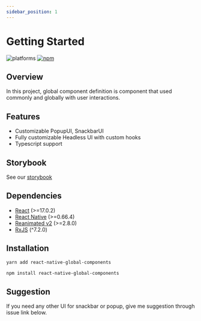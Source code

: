 ```yaml
---
sidebar_position: 1
---
```


# Getting Started

![platforms](https://img.shields.io/badge/platforms-Android%20%7C%20iOS-brightgreen.svg?style=flat-square&colorB=191A17) [![npm](https://img.shields.io/npm/v/react-native-global-components.svg?style=flat-square)](https://www.npmjs.com/package/react-native-global-components)

## Overview

In this project, global component definition is component that used commonly and globally with user interactions.

## Features

- Customizable PopupUI, SnackbarUI
- Fully customizable Headless UI with custom hooks
- Typescript support

## Storybook

See our [storybook](https://silly-kleicha-72e9c9.netlify.app/)

## Dependencies

- [React](https://reactjs.org/) (>=17.0.2)
- [React Native](https://reactnative.dev/) (>=0.66.4)
- [Reanimated v2](https://docs.swmansion.com/react-native-reanimated/) (>=2.8.0)
- [RxJS](https://rxjs.dev/) (^7.2.0)

## Installation

```bash
yarn add react-native-global-components
```

```bash
npm install react-native-global-components
```

## Suggestion

If you need any other UI for snackbar or popup, give me suggestion through issue link below.
